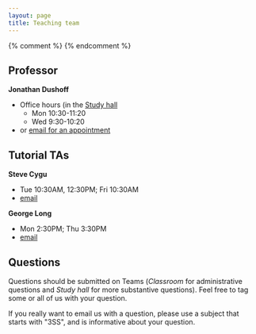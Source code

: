 ```yaml
---
layout: page
title: Teaching team
---
```


{% comment %} 
{% endcomment %} 

## Professor

__Jonathan Dushoff__

* Office hours (in the [Study hall](https://teams.microsoft.com/l/channel/19%3aac5a398f46f0403a8d783022591e6fd1%40thread.tacv2/Study%2520hall)
	* Mon 10:30-11:20
	* Wed 9:30-10:20
* or [email for an appointment](mailto:dushoff@mcmaster.ca)

## Tutorial TAs

__Steve Cygu__

* Tue 10:30AM, 12:30PM; Fri 10:30AM
* [email](mailto:cygus@mcmaster.ca)

__George Long__
* Mon 2:30PM; Thu 3:30PM
* [email](mailto:longg2@mcmaster.ca)

## Questions

Questions should be submitted on Teams (_Classroom_ for administrative questions and _Study hall_ for more substantive questions). Feel free to tag some or all of us with your question.

If you really want to email us with a question, please use a subject that starts with "3SS", and is informative about your question.
